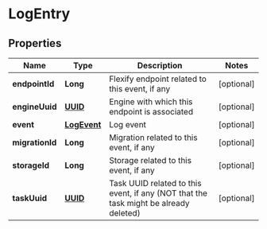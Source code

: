 
# LogEntry

## Properties
Name | Type | Description | Notes
------------ | ------------- | ------------- | -------------
**endpointId** | **Long** | Flexify endpoint related to this event, if any |  [optional]
**engineUuid** | [**UUID**](UUID.md) | Engine with which this endpoint is associated |  [optional]
**event** | [**LogEvent**](LogEvent.md) | Log event |  [optional]
**migrationId** | **Long** | Migration related to this event, if any |  [optional]
**storageId** | **Long** | Storage related to this event, if any |  [optional]
**taskUuid** | [**UUID**](UUID.md) | Task UUID related to this event, if any (NOT that the task might be already deleted) |  [optional]




